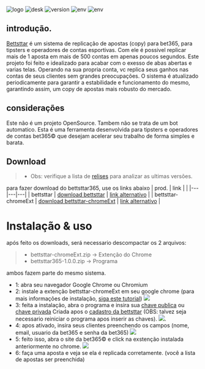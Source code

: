 ![logo](https://github.com/sttarMicroTech/bettsttar365/blob/main/assets/bettsttarwallPaper.png?raw=true)
![desk](https://img.shields.io/badge/desktop-windows-brightgreen)
![version](https://img.shields.io/badge/version-1.0.0-yellowgreen)
![env](https://img.shields.io/badge/env-node-orange)
![env](https://img.shields.io/badge/status-stable-green)

## introdução.

[Bettsttar](https://bettsttar365.com) é um sistema de replicação de apostas (copy) para bet365, para tipsters e operadores de contas esportivas. Com ele é possivel
replicar mais de 1 aposta em mais de 500 contas em apenas poucos segundos. Este projeto foi feito e idealizado para acabar com o exesso de abas abertas
e varias telas. Operando na sua propria conta, vc replica seus ganhos nas contas de seus clientes sem grandes preocupações. O sistema é atualizado periodicamente 
para garantir a estabilidade e funcionamento do mesmo, garantindo assim, um copy de apostas mais robusto do mercado.

## considerações
Este não é um projeto OpenSource. Tambem não se trata de um bot automatico. Esta é uma ferramenta desenvolvida para tipsters e operadores de contas bet365&copy; que desejam
acelerar seu trabalho de forma simples e barata. 

## Download
>- Obs: verifique a lista de [relises](https://github.com/sttarMicroTech/bettsttar365/releases) para analizar as ultimas versões.

para fazer download do bettsttar365, use os links abaixo
| prod.  | link  | |
|---|---|---|
| bettsttar  | [download bettsttar](https://github.com/sttarMicroTech/bettsttar365/releases/tag/1.0.6)  | [link alternativo](https://github.com/sttarMicroTech/bettsttar365/releases/download/1.0.6/bettsttar365-1.0.6.zip) |
| bettsttar-chromeExt  |  [download bettsttar-chromeExt](https://github.com/sttarMicroTech/bettsttar365/releases/download/1.0.6/bettsttar-chromeExt-1.5.1.zip) | [link alternativo](https://github.com/sttarMicroTech/bettsttar365/releases/tag/1.0.6) |

# Instalação & uso

após feito os downloads, será necessario descompactar os 2 arquivos: 
>- bettsttar-chromeExt.zip -> Extenção do Chrome
>- bettsttar365-1.0.0.zip -> Programa 

ambos fazem parte do mesmo sistema. 
 - 1: abra seu navegador Google Chrome ou Chromium
 - 2: instale a extenção bettsttar-chromeExt em seu google chrome (para mais informações de instalação, [siga este tutorial](https://www.tekimobile.com/como-instalar-extensoes-do-chrome-manualmente/#:~:text=Localize%20o%20arquivo%20ZIP%20no%20seu%20computador%20e%20descompacte%2Do.&text=5.,sua%20extens%C3%A3o%20para%20instal%C3%A1%2Dla.))
 ![](https://github.com/sttarMicroTech/bettsttar365/blob/main/assets/carregar-extens%C3%B5es-chrome.jpg)
 - 3: feita a instalação, abra o programa e insira sua [chave publica](https://bettsttar365.com) ou [chave privada](https://bettsttar365.com) Criada apos o [cadastro da bettsttar](https://bettsttar365.com/register) (OBS: talvez seja necessario reiniciar o programa apos inserir as chaves).
 ![](https://github.com/sttarMicroTech/bettsttar365/blob/main/assets/bettsttar01.png).
 - 4: apos ativado, insira seus clientes preenchendo os campos (nome, email, usuario da bet365 e senha da bet365) 
 ![](https://github.com/sttarMicroTech/bettsttar365/blob/main/assets/bettsttar03.png)
 - 5: feito isso, abra o site da bet365&copy; e click na exstenção instalada anteriormente no chrome.
 ![](https://github.com/sttarMicroTech/bettsttar365/blob/main/assets/bettsttar07.png)
 - 6: faça uma aposta e veja se ela é replicada corretamente. (você a lista de apostas ser preenchida) 
